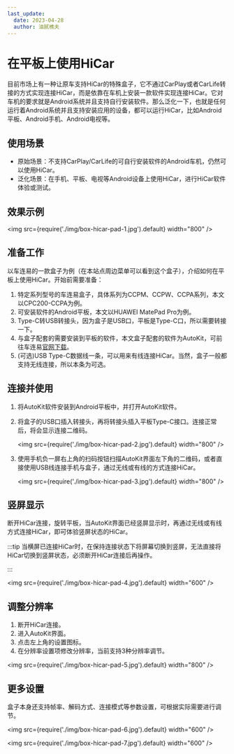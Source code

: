 ```yaml
---
last_update:
  date: 2023-04-28
  author: 油腻樵夫
---
```


# 在平板上使用HiCar
目前市场上有一种让原车支持HiCar的特殊盒子，它不通过CarPlay或者CarLife转接的方式实现连接HiCar，而是依靠在车机上安装一款软件实现连接HiCar。它对车机的要求就是Android系统并且支持自行安装软件。那么泛化一下，也就是任何运行着Android系统并且支持安装应用的设备，都可以运行HiCar，比如Android平板、Android手机、Android电视等。

## 使用场景

* 原始场景：不支持CarPlay/CarLife的可自行安装软件的Android车机，仍然可以使用HiCar。
* 泛化场景：在手机、平板、电视等Android设备上使用HiCar，进行HiCar软件体验或测试。

## 效果示例

<img
  src={require('./img/box-hicar-pad-1.jpg').default}
  width="800" 
/>

## 准备工作

以车连易的一款盒子为例（在本站点周边菜单可以看到这个盒子），介绍如何在平板上使用HiCar。开始前需要准备：

1. 特定系列型号的车连易盒子，具体系列为CCPM、CCPW、CCPA系列，本文以CPC200-CCPA为例。
2. 可安装软件的Android平板，本文以HUAWEI MatePad Pro为例。
3. Type-C转USB转接头，因为盒子是USB口，平板是Type-C口，所以需要转接一下。
4. 与盒子配套的需要安装到平板的软件，本文盒子配套的软件为AutoKit，可前往车连易[官网下载](https://cn.carlinkit.com/autokit.html)。
5. (可选)USB Type-C数据线一条，可以用来有线连接HiCar。当然，盒子一般都支持无线连接，所以本条为可选。


## 连接并使用

1. 将AutoKit软件安装到Android平板中，并打开AutoKit软件。
2. 将盒子的USB口插入转接头，再将转接头插入平板Type-C接口。连接正常后，将会显示连接二维码。

    <img
        src={require('./img/box-hicar-pad-2.jpg').default}
        width="800" 
    />

3. 使用手机负一屏右上角的扫码按钮扫描AutoKit界面左下角的二维码，或者直接使用USB线连接手机与盒子，通过无线或有线的方式连接HiCar。

    <img
        src={require('./img/box-hicar-pad-3.jpg').default}
        width="800" 
    />

## 竖屏显示

断开HiCar连接，旋转平板，当AutoKit界面已经竖屏显示时，再通过无线或有线方式连接HiCar，即可体验竖屏状态的HiCar。

:::tip
当横屏已连接HiCar时，在保持连接状态下将屏幕切换到竖屏，无法直接将HiCar切换到竖屏状态，必须断开HiCar连接后再操作。

:::

<img
    src={require('./img/box-hicar-pad-4.jpg').default}
    width="600" 
/>


## 调整分辨率

1. 断开HiCar连接。
2. 进入AutoKit界面。
3. 点击左上角的设置图标。
4. 在分辨率设置项修改分辨率，当前支持3种分辨率调节。

<img
    src={require('./img/box-hicar-pad-5.jpg').default}
    width="800" 
/>

## 更多设置

盒子本身还支持帧率、解码方式、连接模式等参数设置，可根据实际需要进行调节。

<img
    src={require('./img/box-hicar-pad-6.jpg').default}
    width="600" 
/>

<img
    src={require('./img/box-hicar-pad-7.jpg').default}
    width="600" 
/>
